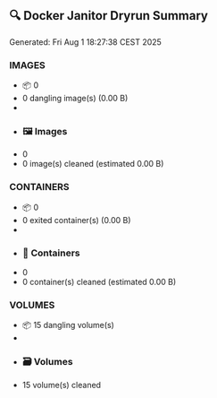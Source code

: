 ## 🔍 Docker Janitor Dryrun Summary
Generated: Fri Aug  1 18:27:38 CEST 2025

### IMAGES
- 📦  0
- 0 dangling image(s) (0.00 B)
- 
- ### 🖼️ Images
- 0
- 0 image(s) cleaned (estimated 0.00 B)

### CONTAINERS
- 📦  0
- 0 exited container(s) (0.00 B)
- 
- ### 🧱 Containers
- 0
- 0 container(s) cleaned (estimated 0.00 B)

### VOLUMES
- 📦  15 dangling volume(s)
- 
- ### 🗃️ Volumes
- 15 volume(s) cleaned

